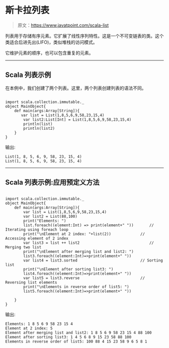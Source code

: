 # 斯卡拉列表

> 原文：<https://www.javatpoint.com/scala-list>

列表用于存储有序元素。它扩展了线性序列特性。这是一个不可变链表的类。这个类适合后进先出(LIFO)，类似堆栈的访问模式。

它维护元素的顺序，也可以包含重复的元素。

* * *

## Scala 列表示例

在本例中，我们创建了两个列表。这里，两个列表创建列表的语法不同。

```

import scala.collection.immutable._
object MainObject{
    def main(args:Array[String]){
       var list = List(1,8,5,6,9,58,23,15,4)
        var list2:List[Int] = List(1,8,5,6,9,58,23,15,4)
        println(list)
        println(list2)
    }
}

```

输出:

```
List(1, 8, 5, 6, 9, 58, 23, 15, 4)
List(1, 8, 5, 6, 9, 58, 23, 15, 4)

```

* * *

## Scala 列表示例:应用预定义方法

```

import scala.collection.immutable._
object MainObject{
    def main(args:Array[String]){
        var list = List(1,8,5,6,9,58,23,15,4)
        var list2 = List(88,100)
        print("Elements: ")
        list.foreach((element:Int) => print(element+" "))		// Iterating using foreach loop
        print("\nElement at 2 index: "+list(2))  			// Accessing element of 2 index
        var list3 = list ++ list2                   			// Merging two list
        print("\nElement after merging list and list2: ")
        list3.foreach((element:Int)=>print(element+" "))    
        var list4 = list3.sorted                   			// Sorting list
        print("\nElement after sorting list3: ")
        list4.foreach((element:Int)=>print(element+" "))  
        var list5 = list3.reverse                  			// Reversing list elements
        print("\nElements in reverse order of list5: ")
        list5.foreach((element:Int)=>print(element+" "))  

    }
}

```

输出:

```
Elements: 1 8 5 6 9 58 23 15 4 
Element at 2 index: 5
Element after merging list and list2: 1 8 5 6 9 58 23 15 4 88 100 
Element after sorting list3: 1 4 5 6 8 9 15 23 58 88 100 
Elements in reverse order of list5: 100 88 4 15 23 58 9 6 5 8 1

```